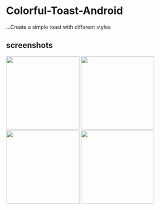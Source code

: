 # Colorful-Toast-Android
 ...Create a simple toast with different styles
## screenshots

<p float="center">
  <img src="https://user-images.githubusercontent.com/15949588/80463491-3ba00600-8930-11ea-9181-014edb146039.png" width="200"/>
  <img src="https://user-images.githubusercontent.com/15949588/80463498-3e026000-8930-11ea-8ea1-5f42064b0339.png" width="200" /> 
  <img src="https://user-images.githubusercontent.com/15949588/80463504-3f338d00-8930-11ea-8ca5-5652a171ed0f.png" width="200" /> 
  <img src="https://user-images.githubusercontent.com/15949588/80463507-3fcc2380-8930-11ea-9a35-53b440daef66.png" width="200" />
</p>


